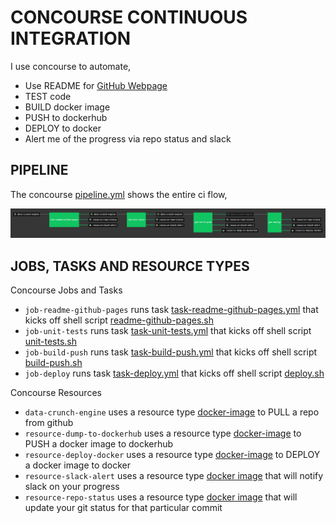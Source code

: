# CONCOURSE CONTINUOUS INTEGRATION

I use concourse to automate,

* Use README for
  [GitHub Webpage](https://jeffdecola.github.io/data-crunch-engine/)
* TEST code
* BUILD docker image
* PUSH to dockerhub
* DEPLOY to docker
* Alert me of the progress via repo status and slack

## PIPELINE

The concourse
[pipeline.yml](https://github.com/JeffDeCola/data-crunch-engine/blob/master/ci/pipeline.yml)
shows the entire ci flow,

![IMAGE - data-crunch-engine concourse ci pipeline - IMAGE](docs/pics/data-crunch-engine-pipeline.jpg)

## JOBS, TASKS AND RESOURCE TYPES

Concourse Jobs and Tasks

* `job-readme-github-pages` runs task
  [task-readme-github-pages.yml](https://github.com/JeffDeCola/data-crunch-engine/blob/master/ci/tasks/task-readme-github-pages.yml)
  that kicks off shell script
  [readme-github-pages.sh](https://github.com/JeffDeCola/data-crunch-engine/blob/master/ci/scripts/readme-github-pages.sh)
* `job-unit-tests` runs task
  [task-unit-tests.yml](https://github.com/JeffDeCola/data-crunch-engine/blob/master/ci/tasks/task-unit-tests.yml)
  that kicks off shell script
  [unit-tests.sh](https://github.com/JeffDeCola/data-crunch-engine/tree/master/ci/scripts/unit-tests.sh)
* `job-build-push` runs task
  [task-build-push.yml](https://github.com/JeffDeCola/data-crunch-engine/blob/master/ci/tasks/task-build-push.yml)
  that kicks off shell script
  [build-push.sh](https://github.com/JeffDeCola/data-crunch-engine/tree/master/ci/scripts/build-push.sh)
* `job-deploy` runs task
  [task-deploy.yml](https://github.com/JeffDeCola/data-crunch-engine/blob/master/ci/tasks/task-deploy.yml)
  that kicks off shell script
  [deploy.sh](https://github.com/JeffDeCola/data-crunch-engine/tree/master/ci/scripts/deploy.sh)

Concourse Resources

* `data-crunch-engine` uses a resource type
  [docker-image](https://hub.docker.com/r/concourse/git-resource/)
  to PULL a repo from github
* `resource-dump-to-dockerhub` uses a resource type
  [docker-image](https://hub.docker.com/r/concourse/docker-image-resource/)
  to PUSH a docker image to dockerhub
* `resource-deploy-docker` uses a resource type
  [docker-image](https://hub.docker.com/r/jeffdecola/concourse-deploy-docker-resource/)
  to DEPLOY a docker image to docker
* `resource-slack-alert` uses a resource type
  [docker image](https://hub.docker.com/r/cfcommunity/slack-notification-resource)
  that will notify slack on your progress
* `resource-repo-status` uses a resource type
  [docker image](https://hub.docker.com/r/jeffdecola/github-status-resource-clone)
  that will update your git status for that particular commit
